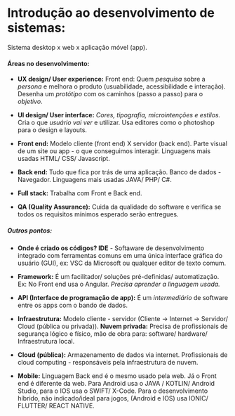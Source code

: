 # Introdução ao desenvolvimento de sistemas:

Sistema desktop x web x aplicação móvel (app).



#### Áreas no desenvolvimento:

- **UX design/ User experience:** Front end: Quem *pesquisa* sobre a *persona* e melhora o produto (usuabilidade, acessibilidade e interação). Desenha um *protótipo* com os caminhos (passo a passo) para o *objetivo*.

- **UI design/ User interface:** *Cores, tipografia, microintenções e estilos.* Cria o que *usuário vai ver* e utilizar. Usa editores como o photoshop para o design e layouts. 

- **Front end:** Modelo cliente (front end) X servidor (back end). Parte visual de um site ou app - o que conseguimos interagir. Linguagens mais usadas HTML/ CSS/ Javascript.

- **Back end:** Tudo que fica por trás de uma aplicação. Banco de dados - Navegador. Linguagens mais usadas JAVA/ PHP/ C#.

- **Full stack:** Trabalha com Front e Back end.

- **QA (Quality Assurance):** Cuida da qualidade do software e verifica se todos os requisitos mínimos esperado serão entregues.

##### Outros pontos:

- **Onde é criado os códigos?  IDE** - Softaware de desenvolvimento integrado com ferramentas comuns em uma única interface gráfica do usuário (GUI), ex: VSC da Microsoft ou qualquer editor de texto comum.

- **Framework:** É um facilitador/ soluções pré-definidas/ automatização. Ex: No Front end usa o Angular. *Precisa aprender a linguagem usada.*

- **API (Interface de programação de app):** É um *intermediário* de software entre os apps com o bando de dados.

- **Infraestrutura:** Modelo cliente - servidor (Cliente -> Internet -> Servidor/ Cloud (pública ou privada)). **Nuvem privada:** Precisa de profissionais de segurança lógico e físico, mão de obra para: software/ hardware/ Infraestrutura local.

- **Cloud (pública):** Armazenamento de dados via internet. Profissionais de cloud computing - responsáveis pela infraestrutura de nuvem.

- **Mobile:** Linguagem Back end é o mesmo usado pela web. Já o Front end é diferente da web. Para Android usa o JAVA / KOTLIN/ Android Studio, para o IOS usa o SWIFT/ X-Code. Para o desenvolvimento híbrido, não indicado/ideal para jogos, (Android e IOS) usa IONIC/ FLUTTER/ REACT NATIVE. 
